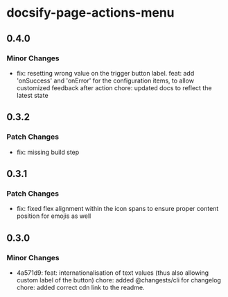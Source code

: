 # docsify-page-actions-menu

## 0.4.0

### Minor Changes

- fix: resetting wrong value on the trigger button label.
  feat: add 'onSuccess' and 'onError' for the configuration items, to allow customized feedback after action
  chore: updated docs to reflect the latest state

## 0.3.2

### Patch Changes

- fix: missing build step

## 0.3.1

### Patch Changes

- fix: fixed flex alignment within the icon spans to ensure proper content position for emojis as well

## 0.3.0

### Minor Changes

- 4a571d9: feat: internationalisation of text values (thus also allowing custom label of the button)
  chore: added @changests/cli for changelog
  chore: added correct cdn link to the readme.

